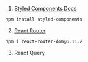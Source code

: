 1. [Styled Components Docs](https://styled-components.com/)

```sh
npm install styled-components
```

2. [React Router](https://reactrouter.com/en/main)

```sh
npm i react-router-dom@6.11.2
```

3. React Query